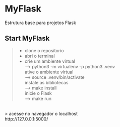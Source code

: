 # MyFlask
Estrutura base para projetos Flask


## Start MyFlask
> - clone o repositorio<br />
> - abri o terminal<br />
> - crie um ambiente virtual<br />
    --> python3 -m virtualenv -p python3 .venv<br />
> ative o ambiente virtual<br />
    --> source .venv/bin/activate<br />
> instale as bibliotecas<br />
    --> make install<br />
> inicie o Flask<br />
    --> make run<br />
<br />
> acesse no navegador o localhost<br />
http://127.0.0.1:5000/
